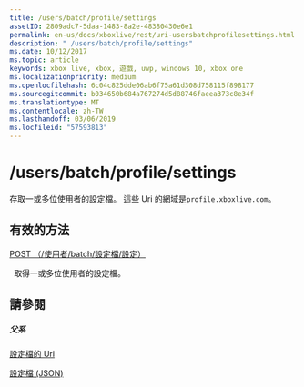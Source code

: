 ```yaml
---
title: /users/batch/profile/settings
assetID: 2809adc7-5daa-1483-8a2e-48380430e6e1
permalink: en-us/docs/xboxlive/rest/uri-usersbatchprofilesettings.html
description: " /users/batch/profile/settings"
ms.date: 10/12/2017
ms.topic: article
keywords: xbox live, xbox, 遊戲, uwp, windows 10, xbox one
ms.localizationpriority: medium
ms.openlocfilehash: 6c04c825dde06ab6f75a61d308d758115f898177
ms.sourcegitcommit: b034650b684a767274d5d88746faeea373c8e34f
ms.translationtype: MT
ms.contentlocale: zh-TW
ms.lasthandoff: 03/06/2019
ms.locfileid: "57593813"
---
```

# <a name="usersbatchprofilesettings"></a>/users/batch/profile/settings
存取一或多位使用者的設定檔。 這些 Uri 的網域是`profile.xboxlive.com`。
  
<a id="ID4EV"></a>

 
## <a name="valid-methods"></a>有效的方法

[POST （/使用者/batch/設定檔/設定）](uri-usersbatchprofilesettingspost.md)

&nbsp;&nbsp;取得一或多位使用者的設定檔。
 
<a id="ID4E6"></a>

 
## <a name="see-also"></a>請參閱
 
<a id="ID4EBB"></a>

 
##### <a name="parent"></a>父系 

[設定檔的 Uri](atoc-reference-profiles.md)

 [設定檔 (JSON)](../../json/json-profile.md)

   